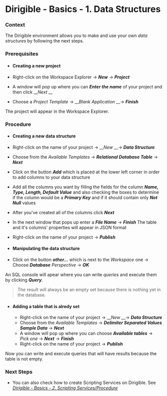 # Dirigible - Basics - 1. Data Structures

### **Context**

The Dirigible environment allows you to make and use your own *data structures* by following the next steps.

### **Prerequisites**

* #### **Creating a new project**

 * Right-click on the Workspace Explorer -> __*New*__ -> __*Project*__
 * A window will pop up where you can _**Enter the name**_ of your project and then click  __*Next* __
 * Choose a *Project Template* -> __*Blank Application* __-> __*Finish*__

The project will appear in the Workspace Explorer.

### **Procedure**

* #### **Creating a new data structure**

 * Right-click on the name of your project -> __*New* __-> __*Data Structure*__
  * Choose from the *Available Templates* -> __*Relational Database Table*__ -> __*Next*__
  * Click on the button __*Add*__ which is placed at the lower left corner in order to add columns to your data structure
  * Add all the columns you want by filling the fields for the column __*Name, Type, Length, Default Value*__ and also checking the boxes to determine if the column would be a __*Primary Key*__ and if it should contain only __*Not Null*__ values 
  * After you've created all of the columns click __*Next*__
  * In the next window that pops up enter a __*File Name*__ -> __*Finish*__  The table and it's columns' properties will appear in JSON format
   * Right-click on the name of your project -> __*Publish*__

* #### **Manipulating the data structure**

 * Click on the button __*other...*__ which is next to the *Workspace* one -> Choose __*Database*__  *Perspective* ->  __*OK*__ 
 
 An SQL console will apear where you can write *queries* and execute them by clicking __*Query*__. 
 >The result will always be an empty set because there is nothing yet in the database.

* #### **Adding a table that is alredy set**
 
  *  Right-click on the name of your project -> __*New* __-> __*Data Structure*__
  * Choose from the *Available Templates* -> __*Delimiter Separated Values Sample Data*__ -> __*Next*__
  * A window will pop up where you can choose __*Available tables*__ -> *Pick one* -> __*Next*__ -> __*Finish*__
  * Right-click on the name of your project -> __*Publish*__

 Now you can write and execute queries that will have results because the table is not empty.

### **Next Steps**
* You can also check how to create Scripting Services on Dirigible. See [_Dirigible - Basics - 2. Scripting Services/Procedure_][1]

[1]: https://github.com/dirigiblelabs/curriculum/tree/master/TeodoraBancheva/WrittenDocumentation/ScriptingServices.md
